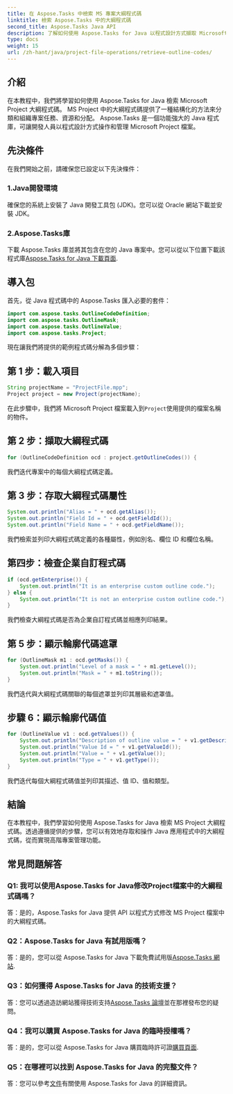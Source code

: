 ```yaml
---
title: 在 Aspose.Tasks 中檢索 MS 專案大綱程式碼
linktitle: 檢索 Aspose.Tasks 中的大綱程式碼
second_title: Aspose.Tasks Java API
description: 了解如何使用 Aspose.Tasks for Java 以程式設計方式擷取 Microsoft Project 大綱程式碼。增強您的專案管理能力。
type: docs
weight: 15
url: /zh-hant/java/project-file-operations/retrieve-outline-codes/
---
```

## 介紹
在本教程中，我們將學習如何使用 Aspose.Tasks for Java 檢索 Microsoft Project 大綱程式碼。 MS Project 中的大綱程式碼提供了一種結構化的方法來分類和組織專案任務、資源和分配。 Aspose.Tasks 是一個功能強大的 Java 程式庫，可讓開發人員以程式設計方式操作和管理 Microsoft Project 檔案。
## 先決條件
在我們開始之前，請確保您已設定以下先決條件：
### 1.Java開發環境
確保您的系統上安裝了 Java 開發工具包 (JDK)。您可以從 Oracle 網站下載並安裝 JDK。
### 2.Aspose.Tasks庫
下載 Aspose.Tasks 庫並將其包含在您的 Java 專案中。您可以從以下位置下載該程式庫[Aspose.Tasks for Java 下載頁面](https://releases.aspose.com/tasks/java/).
## 導入包
首先，從 Java 程式碼中的 Aspose.Tasks 匯入必要的套件：
```java
import com.aspose.tasks.OutlineCodeDefinition;
import com.aspose.tasks.OutlineMask;
import com.aspose.tasks.OutlineValue;
import com.aspose.tasks.Project;
```
現在讓我們將提供的範例程式碼分解為多個步驟：
## 第 1 步：載入項目
```java
String projectName = "ProjectFile.mpp";
Project project = new Project(projectName);
```
在此步驟中，我們將 Microsoft Project 檔案載入到`Project`使用提供的檔案名稱的物件。
## 第 2 步：擷取大綱程式碼
```java
for (OutlineCodeDefinition ocd : project.getOutlineCodes()) {
```
我們迭代專案中的每個大綱程式碼定義。
## 第 3 步：存取大綱程式碼屬性
```java
System.out.println("Alias = " + ocd.getAlias());
System.out.println("Field Id = " + ocd.getFieldId());
System.out.println("Field Name = " + ocd.getFieldName());
```
我們檢索並列印大綱程式碼定義的各種屬性，例如別名、欄位 ID 和欄位名稱。
## 第四步：檢查企業自訂程式碼
```java
if (ocd.getEnterprise()) {
    System.out.println("It is an enterprise custom outline code.");
} else {
    System.out.println("It is not an enterprise custom outline code.");
}
```
我們檢查大綱程式碼是否為企業自訂程式碼並相應列印結果。
## 第 5 步：顯示輪廓代碼遮罩
```java
for (OutlineMask m1 : ocd.getMasks()) {
    System.out.println("Level of a mask = " + m1.getLevel());
    System.out.println("Mask = " + m1.toString());
}
```
我們迭代與大綱程式碼關聯的每個遮罩並列印其層級和遮罩值。
## 步驟 6：顯示輪廓代碼值
```java
for (OutlineValue v1 : ocd.getValues()) {
    System.out.println("Description of outline value = " + v1.getDescription());
    System.out.println("Value Id = " + v1.getValueId());
    System.out.println("Value = " + v1.getValue());
    System.out.println("Type = " + v1.getType());
}
```
我們迭代每個大綱程式碼值並列印其描述、值 ID、值和類型。
## 結論
在本教程中，我們學習如何使用 Aspose.Tasks for Java 檢索 MS Project 大綱程式碼。透過遵循提供的步驟，您可以有效地存取和操作 Java 應用程式中的大綱程式碼，從而實現高階專案管理功能。
## 常見問題解答
### Q1: 我可以使用Aspose.Tasks for Java修改Project檔案中的大綱程式碼嗎？
答：是的，Aspose.Tasks for Java 提供 API 以程式方式修改 MS Project 檔案中的大綱程式碼。
### Q2：Aspose.Tasks for Java 有試用版嗎？
答：是的，您可以從 Aspose.Tasks for Java 下載免費試用版[Aspose.Tasks 網站](https://releases.aspose.com/).
### Q3：如何獲得 Aspose.Tasks for Java 的技術支援？
答：您可以透過造訪網站獲得技術支持[Aspose.Tasks 論壇](https://forum.aspose.com/c/tasks/15)並在那裡發布您的疑問。
### Q4：我可以購買 Aspose.Tasks for Java 的臨時授權嗎？
答：是的，您可以從 Aspose.Tasks for Java 購買臨時許可證[購買頁面](https://purchase.aspose.com/temporary-license/).
### Q5：在哪裡可以找到 Aspose.Tasks for Java 的完整文件？
答：您可以參考[文件](https://reference.aspose.com/tasks/java/)有關使用 Aspose.Tasks for Java 的詳細資訊。